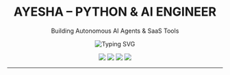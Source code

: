 <h1 align="center"> AYESHA – PYTHON & AI ENGINEER</h1>
<p align="center">Building Autonomous AI Agents & SaaS Tools</p>

<p align="center">
  <img src="https://readme-typing-svg.demolab.com?font=Fira+Code&duration=2500&pause=1000&color=00C49A&center=true&width=435&lines=Shipping+AI-powered+tools+%F0%9F%9A%80;LangChain+%2B+OpenAI+%2B+FastAPI;Python+Developer+with+Clean+Logic" alt="Typing SVG" />
</p>

<p align="center">
  <img src="https://img.shields.io/badge/Python-Developer-3776AB?style=for-the-badge&logo=python&logoColor=white"/>
  <img src="https://img.shields.io/badge/OpenAI-Engineer-424242?style=for-the-badge&logo=openai&logoColor=white"/>
  <img src="https://img.shields.io/badge/Langchain-Builder-4B9CD3?style=for-the-badge"/>
  <img src="https://img.shields.io/badge/FastAPI-Creator-009688?style=for-the-badge&logo=fastapi&logoColor=white"/>
</p>

---------
